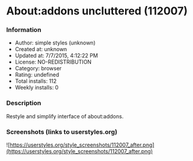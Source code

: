 # About:addons uncluttered (112007)

### Information
- Author: simple styles (unknown)
- Created at: unknown
- Updated at: 7/7/2015, 4:12:22 PM
- License: NO-REDISTRIBUTION
- Category: browser
- Rating: undefined
- Total installs: 112
- Weekly installs: 0


### Description
Restyle and simplify interface of about:addons.


### Screenshots (links to userstyles.org)
![https://userstyles.org/style_screenshots/112007_after.png](https://userstyles.org/style_screenshots/112007_after.png)


